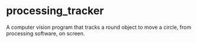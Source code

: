 # processing_tracker
A computer vision program that tracks a round object to move a circle, from processing software, on screen.
